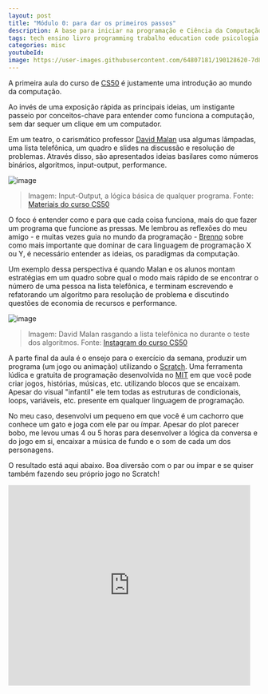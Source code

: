 ```yaml
---
layout: post
title: "Módulo 0: para dar os primeiros passos"
description: A base para iniciar na programação e Ciência da Computação - CS50
tags: tech ensino livro programming trabalho education code psicologia dev programacao harvard curso python flask scratch c web html css cc cienciadacomputacao algoritmos sql bancodedados cs50 cc50 computerscience
categories: misc
youtubeId:
image: https://user-images.githubusercontent.com/64807181/190128620-7d840fdd-60f8-49e4-aa29-edafb06e5f2e.png 
---
```


A primeira aula do curso de [CS50](https://www.estudarfora.org.br/cursos/cc50/) é justamente uma introdução ao mundo da computação.

Ao invés de uma exposição rápida as principais ideias, um instigante passeio por conceitos-chave para entender como funciona a computação, sem dar sequer um clique em um computador. 

Em um teatro, o carismático professor [David Malan](https://cs.harvard.edu/malan/) usa algumas lâmpadas, uma lista telefônica, um quadro e slides na discussão e resolução de problemas. Através disso, são apresentados ideias basilares como números binários, algoritmos, input-output, performance.

![image](https://user-images.githubusercontent.com/64807181/190128620-7d840fdd-60f8-49e4-aa29-edafb06e5f2e.png)
>Imagem: Input-Output, a lógica básica de qualquer programa. Fonte: [Materiais do curso CS50](https://cs50.harvard.edu/college/2019/fall/notes/0/)

O foco é entender como e para que cada coisa funciona, mais do que fazer um programa que funcione as pressas. Me lembrou as reflexões do meu amigo - e muitas vezes guia no mundo da programação - [Brenno](https://twitter.com/brennovich) sobre como mais importante que dominar de cara linguagem de programação X ou Y, é necessário entender as ideias, os paradigmas da computação. 

Um exemplo dessa perspectiva é quando Malan e os alunos montam estratégias em um quadro sobre qual o modo mais rápido de se encontrar o número de uma pessoa na lista telefônica, e terminam escrevendo e refatorando um algoritmo para resolução de problema e discutindo questões de economia de recursos e performance. 

![image](https://user-images.githubusercontent.com/64807181/190128620-7d840fdd-60f8-49e4-aa29-edafb06e5f2e.png)
>Imagem: David Malan rasgando a lista telefônica no durante o teste dos algoritmos. Fonte: [Instagram do curso CS50](https://www.instagram.com/p/CikwmaoLVSM/)

A parte final da aula é o ensejo para o exercício da semana, produzir um programa (um jogo ou animação) utilizando o [Scratch](https://scratch.mit.edu/). Uma ferramenta lúdica e gratuita de programação desenvolvida no [MIT](https://scratch.mit.edu/about) em que você pode criar jogos, histórias, músicas, etc. utilizando blocos que se encaixam. Apesar do visual "infantil" ele tem todas as estruturas de condicionais, loops, variáveis, etc. presente em qualquer linguagem de programação.

No meu caso, desenvolvi um pequeno em que você é um cachorro que conhece um gato e joga com ele par ou ímpar. Apesar do plot parecer bobo, me levou umas 4 ou 5 horas para desenvolver a lógica da conversa e do jogo em si, encaixar a música de fundo e o som de cada um dos personagens.

O resultado está aqui abaixo. Boa diversão com o par ou ímpar e se quiser também fazendo seu próprio jogo no Scratch!

<iframe src="https://scratch.mit.edu/projects/731116155/embed" allowtransparency="true" width="485" height="402" frameborder="0" scrolling="no" allowfullscreen></iframe>

